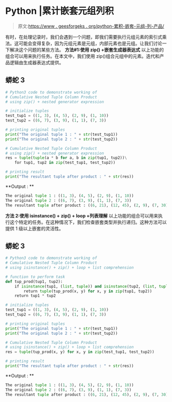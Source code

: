 # Python |累计嵌套元组列积

> 原文:[https://www . geesforgeks . org/python-累积-嵌套-元组-列-产品/](https://www.geeksforgeeks.org/python-cumulative-nested-tuple-column-product/)

有时，在处理记录时，我们会遇到一个问题，即我们需要执行元组元素的索引式乘法。这可能会变得复杂，因为元组元素是元组，内部元素也是元组。让我们讨论一下解决这个问题的某些方法。
**方法#1:使用 zip() +嵌套生成器表达式**
以上功能的组合可以用来执行任务。在本文中，我们使用 zip()组合元组中的元素。迭代和产品逻辑由生成器表达式提供。

## 蟒蛇 3

```py
# Python3 code to demonstrate working of
# Cumulative Nested Tuple Column Product
# using zip() + nested generator expression

# initialize tuples
test_tup1 = ((1, 3), (4, 5), (2, 9), (1, 10))
test_tup2 = ((6, 7), (3, 9), (1, 1), (7, 3))

# printing original tuples
print("The original tuple 1 : " + str(test_tup1))
print("The original tuple 2 : " + str(test_tup2))

# Cumulative Nested Tuple Column Product
# using zip() + nested generator expression
res = tuple(tuple(a * b for a, b in zip(tup1, tup2))\
    for tup1, tup2 in zip(test_tup1, test_tup2))

# printing result
print("The resultant tuple after product : " + str(res))
```

**Output : **

```py
The original tuple 1 : ((1, 3), (4, 5), (2, 9), (1, 10))
The original tuple 2 : ((6, 7), (3, 9), (1, 1), (7, 3))
The resultant tuple after product : ((6, 21), (12, 45), (2, 9), (7, 30))
```

**方法 2:使用 isinstance() + zip() + loop +列表理解**
以上功能的组合可以用来执行这个特定的任务。在这种情况下，我们检查嵌套类型并执行递归。这种方法可以提供 1 级以上嵌套的灵活性。

## 蟒蛇 3

```py
# Python3 code to demonstrate working of
# Cumulative Nested Tuple Column Product
# using isinstance() + zip() + loop + list comprehension

# function to perform task 
def tup_prod(tup1, tup2):
    if isinstance(tup1, (list, tuple)) and isinstance(tup2, (list, tuple)):
        return tuple(tup_prod(x, y) for x, y in zip(tup1, tup2))
    return tup1 * tup2

# initialize tuples
test_tup1 = ((1, 3), (4, 5), (2, 9), (1, 10))
test_tup2 = ((6, 7), (3, 9), (1, 1), (7, 3))

# printing original tuples
print("The original tuple 1 : " + str(test_tup1))
print("The original tuple 2 : " + str(test_tup2))

# Cumulative Nested Tuple Column Product
# using isinstance() + zip() + loop + list comprehension
res = tuple(tup_prod(x, y) for x, y in zip(test_tup1, test_tup2))

# printing result
print("The resultant tuple after product : " + str(res))
```

**Output : **

```py
The original tuple 1 : ((1, 3), (4, 5), (2, 9), (1, 10))
The original tuple 2 : ((6, 7), (3, 9), (1, 1), (7, 3))
The resultant tuple after product : ((6, 21), (12, 45), (2, 9), (7, 30))
```